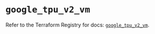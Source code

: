 # `google_tpu_v2_vm`

Refer to the Terraform Registry for docs: [`google_tpu_v2_vm`](https://registry.terraform.io/providers/hashicorp/google-beta/6.6.0/docs/resources/google_tpu_v2_vm).
